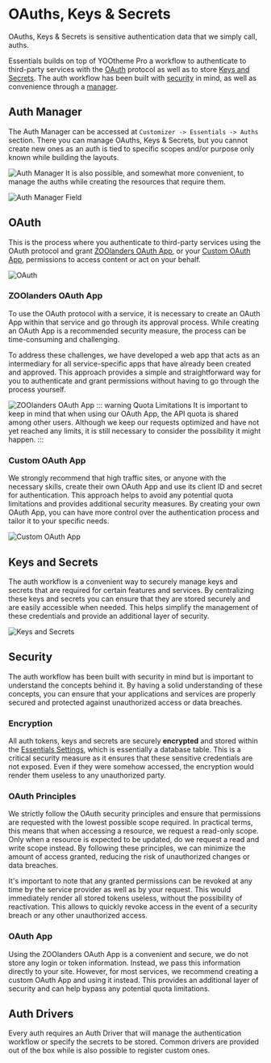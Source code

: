 <script setup>
import { ref } from 'vue'
import { data } from '../_data/auth-drivers.data.js'

const drivers = data.map(d => ({
  ...d,
  details: d.description || '',
}))
</script>

# OAuths, Keys & Secrets

OAuths, Keys & Secrets is sensitive authentication data that we simply call, auths.

Essentials builds on top of YOOtheme Pro a workflow to authenticate to third-party services with the [OAuth](#oauth) protocol as well as to store [Keys and Secrets](#keys-and-secrets). The auth workflow has been built with [security](#security) in mind, as well as convenience through a [manager](#auth-manager).

## Auth Manager

The Auth Manager can be accessed at `Customizer -> Essentials -> Auths` section. There you can manage OAuths, Keys & Secrets, but you cannot create new ones as an auth is tied to specific scopes and/or purpose only known while building the layouts.

![Auth Manager](./assets/auths-manager.gif)
It is also possible, and somewhat more convenient, to manage the auths while creating the resources that require them.

![Auth Manager Field](./assets/auths-manager-field.webp)
## OAuth

This is the process where you authenticate to third-party services using the OAuth protocol and grant [ZOOlanders OAuth App](#zoolanders-oauth-app), or your [Custom OAuth App](#custom-oauth-app), permissions to access content or act on your behalf.

![OAuth](./assets/auths-oauth.webp)
### ZOOlanders OAuth App

To use the OAuth protocol with a service, it is necessary to create an OAuth App within that service and go through its approval process. While creating an OAuth App is a recommended security measure, the process can be time-consuming and challenging.

To address these challenges, we have developed a web app that acts as an intermediary for all service-specific apps that have already been created and approved. This approach provides a simple and straightforward way for you to authenticate and grant permissions without having to go through the process yourself.

![ZOOlanders OAuth App](./assets/zl-oauth-app.webp)
::: warning Quota Limitations
It is important to keep in mind that when using our OAuth App, the API quota is shared among other users. Although we keep our requests optimized and have not yet reached any limits, it is still necessary to consider the possibility it might happen.
:::

### Custom OAuth App

We strongly recommend that high traffic sites, or anyone with the necessary skills, create their own OAuth App and use its client ID and secret for authentication. This approach helps to avoid any potential quota limitations and provides additional security measures. By creating your own OAuth App, you can have more control over the authentication process and tailor it to your specific needs.

![Custom OAuth App](./assets/auths-custom-app.webp)
## Keys and Secrets

The auth workflow is a convenient way to securely manage keys and secrets that are required for certain features and services. By centralizing these keys and secrets you can ensure that they are stored securely and are easily accessible when needed. This helps simplify the management of these credentials and provide an additional layer of security.

![Keys and Secrets](./assets/auths-key.webp)
## Security

The auth workflow has been built with security in mind but is important to understand the concepts behind it. By having a solid understanding of these concepts, you can ensure that your applications and services are properly secured and protected against unauthorized access or data breaches.

### Encryption

All auth tokens, keys and secrets are securely **encrypted** and stored within the [Essentials Settings](../settings), which is essentially a database table. This is a critical security measure as it ensures that these sensitive credentials are not exposed. Even if they were somehow accessed, the encryption would render them useless to any unauthorized party.

### OAuth Principles

We strictly follow the OAuth security principles and ensure that permissions are requested with the lowest possible scope required. In practical terms, this means that when accessing a resource, we request a read-only scope. Only when a resource is expected to be updated, do we request a read and write scope instead. By following these principles, we can minimize the amount of access granted, reducing the risk of unauthorized changes or data breaches.

It's important to note that any granted permissions can be revoked at any time by the service provider as well as by your request. This would immediately render all stored tokens useless, without the possibility of reactivation. This allows to quickly revoke access in the event of a security breach or any other unauthorized access.

### OAuth App

Using the ZOOlanders OAuth App is a convenient and secure, we do not store any login or token information. Instead, we pass this information directly to your site. However, for most services, we recommend creating a custom OAuth App and using it instead. This provides an additional layer of security and can help bypass any potential quota limitations.

## Auth Drivers

Every auth requires an Auth Driver that will manage the authentication workflow or specify the secrets to be stored. Common drivers are provided out of the box while is also possible to register custom ones.

<TmIndex
  :items="drivers"
/>
